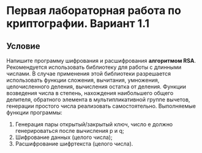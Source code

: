 # Первая лабораторная работа по криптографии. Вариант 1.1
## Условие
Напишите программу шифрования и расшифрования **алгоритмом RSA**. Рекомендуется
использовать библиотеку для работы с длинными числами. В случае применения этой
библиотеки разрешается использовать функции сложения, вычитания, умножения,
целочисленного деления, вычисления остатка от деления. Функции возведения числа в
степень, нахождения наибольшего общего делителя, обратного элемента в
мультипликативной группе вычетов, генерации простого числа реализовать
самостоятельно. Выполняемые функции программы:
1. Генерация пары открытый/закрытый ключ, число e должно генерироваться после
вычисления p и q;
2. Шифрование данных (целого числа);
3. Расшифрование шифртекста (целого числа).
